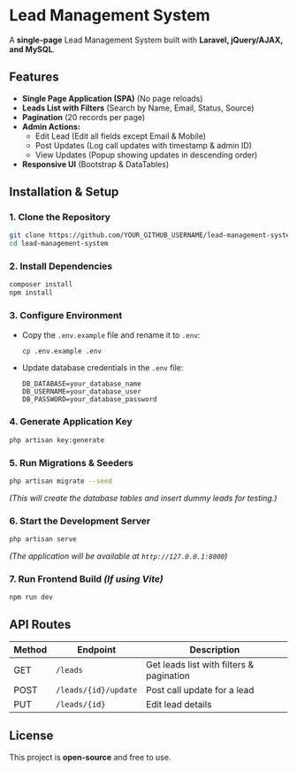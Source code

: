 # Lead Management System

A **single-page** Lead Management System built with **Laravel, jQuery/AJAX, and MySQL**.

## Features
- **Single Page Application (SPA)** (No page reloads)
- **Leads List with Filters** (Search by Name, Email, Status, Source)
- **Pagination** (20 records per page)
- **Admin Actions:**
  - Edit Lead (Edit all fields except Email & Mobile)
  - Post Updates (Log call updates with timestamp & admin ID)
  - View Updates (Popup showing updates in descending order)
- **Responsive UI** (Bootstrap & DataTables)

## Installation & Setup

### 1. Clone the Repository
```sh
git clone https://github.com/YOUR_GITHUB_USERNAME/lead-management-system.git
cd lead-management-system
```

### 2. Install Dependencies
```sh
composer install
npm install
```

### 3. Configure Environment
- Copy the `.env.example` file and rename it to `.env`:
  ```sh
  cp .env.example .env
  ```
- Update database credentials in the `.env` file:
  ```
  DB_DATABASE=your_database_name
  DB_USERNAME=your_database_user
  DB_PASSWORD=your_database_password
  ```

### 4. Generate Application Key
```sh
php artisan key:generate
```

### 5. Run Migrations & Seeders
```sh
php artisan migrate --seed
```
_(This will create the database tables and insert dummy leads for testing.)_

### 6. Start the Development Server
```sh
php artisan serve
```
_(The application will be available at `http://127.0.0.1:8000`)_

### 7. Run Frontend Build _(If using Vite)_
```sh
npm run dev
```

## API Routes
| Method | Endpoint | Description |
|--------|---------|-------------|
| GET | `/leads` | Get leads list with filters & pagination |
| POST | `/leads/{id}/update` | Post call update for a lead |
| PUT | `/leads/{id}` | Edit lead details |

## License
This project is **open-source** and free to use.

